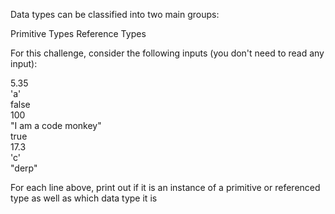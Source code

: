 Data types can be classified into two main groups:
>  
Primitive Types
Reference Types
  
  
For this challenge, consider the following inputs (you don't need to read any input):
>  
5.35  
'a'  
false  
100  
"I am a code monkey"  
true  
17.3  
'c'  
"derp"  
  
  
For each line above, print out if it is an instance of a primitive or referenced type as well as which data type it is 